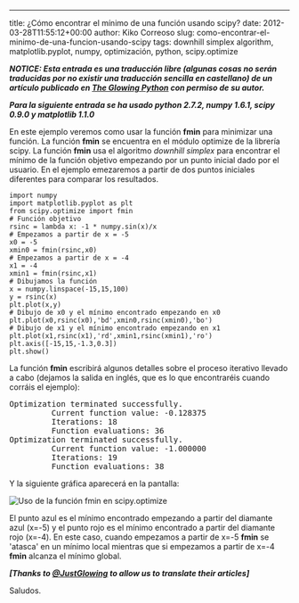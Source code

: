 ---
title: ¿Cómo encontrar el mínimo de una función usando scipy?
date: 2012-03-28T11:55:12+00:00
author: Kiko Correoso
slug: como-encontrar-el-minimo-de-una-funcion-usando-scipy
tags: downhill simplex algorithm, matplotlib.pyplot, numpy, optimización, python, scipy.optimize

_**NOTICE: Esta entrada es una traducción libre (algunas cosas no serán traducidas por no existir una traducción sencilla en castellano) de un artículo publicado en [The Glowing Python](http://glowingpython.blogspot.com.es/2011/04/how-to-find-minimum-of-function-using.html) con permiso de su autor.**_

_**Para la siguiente entrada se ha usado python 2.7.2, numpy 1.6.1, scipy 0.9.0 y matplotlib 1.1.0**_

En este ejemplo veremos como usar la función **fmin** para minimizar una función. La función **fmin** se encuentra en el módulo optimize de la librería scipy. La función **fmin** usa el algoritmo _downhill simplex_ para encontrar el mínimo de la función objetivo empezando por un punto inicial dado por el usuario. En el ejemplo emezaremos a partir de dos puntos iniciales diferentes para comparar los resultados.

<pre><code class="language-python">import numpy
import matplotlib.pyplot as plt
from scipy.optimize import fmin
# Función objetivo
rsinc = lambda x: -1 * numpy.sin(x)/x
# Empezamos a partir de x = -5
x0 = -5
xmin0 = fmin(rsinc,x0)
# Empezamos a partir de x = -4
x1 = -4
xmin1 = fmin(rsinc,x1)
# Dibujamos la función
x = numpy.linspace(-15,15,100)
y = rsinc(x)
plt.plot(x,y)
# Dibujo de x0 y el mínimo encontrado empezando en x0
plt.plot(x0,rsinc(x0),'bd',xmin0,rsinc(xmin0),'bo')
# Dibujo de x1 y el mínimo encontrado empezando en x1
plt.plot(x1,rsinc(x1),'rd',xmin1,rsinc(xmin1),'ro')
plt.axis([-15,15,-1.3,0.3])
plt.show()</code></pre>

La función **fmin** escribirá algunos detalles sobre el proceso iterativo llevado a cabo (dejamos la salida en inglés, que es lo que encontraréis cuando corráis el ejemplo):

<pre>Optimization terminated successfully.
         Current function value: -0.128375
         Iterations: 18
         Function evaluations: 36
Optimization terminated successfully.
         Current function value: -1.000000
         Iterations: 19
         Function evaluations: 38</pre>

Y la siguiente gráfica aparecerá en la pantalla:

![Uso de la función fmin en scipy.optimize](http://pybonacci.org/wp-content/uploads/2012/03/uso_de_fmin.png)

El punto azul es el mínimo encontrado empezando a partir del diamante azul (x=-5) y el punto rojo es el mínimo encontrado a partir del diamante rojo (x=-4). En este caso, cuando empezamos a partir de x=-5 **fmin** se 'atasca' en un mínimo local mientras que si empezamos a partir de x=-4 **fmin** alcanza el mínimo global.

_**[Thanks to [@JustGlowing](http://twitter.com/#!/JustGlowing) to allow us to translate their articles]**_

Saludos.